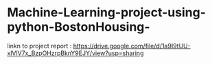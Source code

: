 # Machine-Learning-project-using-python-BostonHousing-
linkn to project report : https://drive.google.com/file/d/1a9I9tUU-xlVlV7x_BzpOHzrpBknY9EJY/view?usp=sharing

